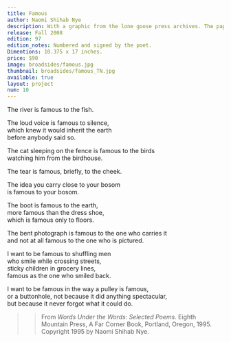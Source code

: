 ```yaml
---
title: Famous
author: Naomi Shihab Nye
description: With a graphic from the lone goose press archives. The paper is Canal Sisal, from the Saint-Armand mill in Montreal, Québec, Canada and is made using a variety of recycled fibers. The types are Optima for text and Donatello for display, printed from polymer plates on a Vandercook 219 proofing press.
release: Fall 2008
edition: 97
edition_notes: Numbered and signed by the poet.
Dimentions: 10.375 x 17 inches.
price: $90
image: broadsides/famous.jpg
thumbnail: broadsides/famous_TN.jpg
available: true
layout: project
num: 10
---
```


The river is famous to the fish.

The loud voice is famous to silence,<br>
which knew it would inherit the earth<br>
before anybody said so.<br>

The cat sleeping on the fence is famous to the birds<br>
watching him from the birdhouse.<br>

The tear is famous, briefly, to the cheek.

The idea you carry close to your bosom<br>
is famous to your bosom.<br>

The boot is famous to the earth,<br>
more famous than the dress shoe,<br>
which is famous only to floors.<br>

The bent photograph is famous to the one who carries it<br>
and not at all famous to the one who is pictured.<br>

I want to be famous to shuffling men<br>
who smile while crossing streets,<br>
sticky children in grocery lines,<br>
famous as the one who smiled back.<br>

I want to be famous in the way a pulley is famous,<br>
or a buttonhole, not because it did anything spectacular,<br>
but because it never forgot what it could do.<br>


>> From *Words Under the Words: Selected Poems*. Eighth Mountain Press, A Far Corner Book, Portland, Oregon, 1995. Copyright 1995 by Naomi Shihab Nye.
